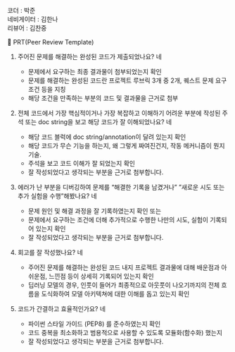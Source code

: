 코더 : 박준<br>
네비게이터 : 김한나<br>
리뷰어 : 김찬중

🔑 PRT(Peer Review Template)
1. 주어진 문제를 해결하는 완성된 코드가 제출되었나요? 네

   - 문제에서 요구하는 최종 결과물이 첨부되었는지 확인
   - 문제를 해결하는 완성된 코드란 프로젝트 루브릭 3개 중 2개, 퀘스트 문제 요구조건 등을 지칭
   - 해당 조건을 만족하는 부분의 코드 및 결과물을 근거로 첨부

2. 전체 코드에서 가장 핵심적이거나 가장 복잡하고 이해하기 어려운 부분에 작성된 주석 또는 doc string을 보고 해당 코드가 잘 이해되었나요? 네

   - 해당 코드 블럭에 doc string/annotation이 달려 있는지 확인
   - 해당 코드가 무슨 기능을 하는지, 왜 그렇게 짜여진건지, 작동 메커니즘이 뭔지 기술.
   - 주석을 보고 코드 이해가 잘 되었는지 확인
   - 잘 작성되었다고 생각되는 부분을 근거로 첨부합니다.

3. 에러가 난 부분을 디버깅하여 문제를 “해결한 기록을 남겼거나” ”새로운 시도 또는 추가 실험을 수행”해봤나요? 네

   - 문제 원인 및 해결 과정을 잘 기록하였는지 확인 또는
   - 문제에서 요구하는 조건에 더해 추가적으로 수행한 나만의 시도, 실험이 기록되어 있는지 확인
   - 잘 작성되었다고 생각되는 부분을 근거로 첨부합니다.

4. 회고를 잘 작성했나요? 네

   - 주어진 문제를 해결하는 완성된 코드 내지 프로젝트 결과물에 대해 배운점과 아쉬운점, 느낀점 등이 상세히 기록되어 있는지 확인
   - 딥러닝 모델의 경우, 인풋이 들어가 최종적으로 아웃풋이 나오기까지의 전체 흐름을 도식화하여 모델 아키텍쳐에 대한 이해를 돕고 있는지 확인

5. 코드가 간결하고 효율적인가요? 네

   - 파이썬 스타일 가이드 (PEP8) 를 준수하였는지 확인
   - 코드 중복을 최소화하고 범용적으로 사용할 수 있도록 모듈화(함수화) 했는지
   - 잘 작성되었다고 생각되는 부분을 근거로 첨부합니다.
